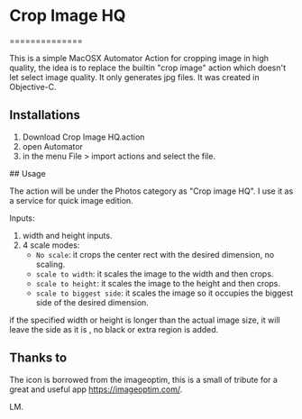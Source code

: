 # Crop Image HQ
==============

This is a simple MacOSX Automator Action for cropping image in high quality,  the idea is to replace  the builtin "crop image" action which doesn't let select image quality.
It only generates jpg files.  It was created in Objective-C.


## Installations

1. Download  Crop Image HQ.action
2. open Automator
3. in the menu File > import actions and select the file.


## Usage

The action will be under the Photos category as "Crop image HQ".  I use it as a service for quick image edition. 

Inputs:

1. width and height inputs.
2. 4 scale modes:
	* ``No scale``: it crops the center rect with the desired dimension, no scaling.
	* ``scale to width``:  it scales the image to the width and then crops.
	* ``scale to height``: it scales the image to the height and then crops.
 	* ``scale to biggest side``:  it scales the image so it occupies the biggest side of the desired dimension.
  
if the specified width or height is longer than the actual image size, it will leave the side as it is , no black or extra region is added.



## Thanks to

The icon is borrowed from the imageoptim,  this is a small of tribute for a great and useful app https://imageoptim.com/.

LM.



